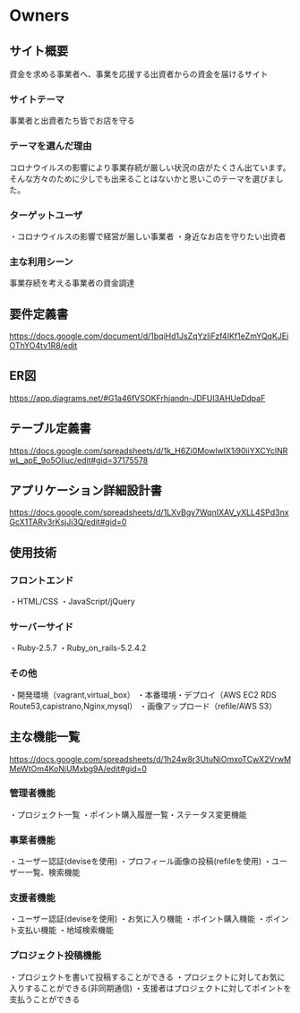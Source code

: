 # Owners

## サイト概要
資金を求める事業者へ、事業を応援する出資者からの資金を届けるサイト


### サイトテーマ
事業者と出資者たち皆でお店を守る


### テーマを選んだ理由
コロナウイルスの影響により事業存続が厳しい状況の店がたくさん出ています。
そんな方々のために少しでも出来ることはないかと思いこのテーマを選びました。


### ターゲットユーザ
・コロナウイルスの影響で経営が厳しい事業者
・身近なお店を守りたい出資者

### 主な利用シーン
事業存続を考える事業者の資金調達



## 要件定義書
https://docs.google.com/document/d/1bqiHd1JsZqYzliFzf4IKf1eZmYQqKJEiOThYO4tv1R8/edit


## ER図
https://app.diagrams.net/#G1a46fVSOKFrhjandn-JDFUl3AHUeDdpaF


## テーブル定義書
https://docs.google.com/spreadsheets/d/1k_H6Zi0MowlwlX1i90iiYXCYclNRwL_apE_9o5OIiuc/edit#gid=37175578


## アプリケーション詳細設計書
https://docs.google.com/spreadsheets/d/1LXvBgy7WqnIXAV_yXLL4SPd3nxGcX1TARv3rKsjJi3Q/edit#gid=0



## 使用技術

### フロントエンド
・HTML/CSS
・JavaScript/jQuery

### サーバーサイド
・Ruby-2.5.7
・Ruby_on_rails-5.2.4.2

### その他
・開発環境（vagrant,virtual_box）
・本番環境・デプロイ（AWS EC2 RDS Route53,capistrano,Nginx,mysql）
・画像アップロード（refile/AWS S3）

## 主な機能一覧
https://docs.google.com/spreadsheets/d/1h24w8r3UtuNiOmxoTCwX2VrwMMeWtOm4KoNjUMxbg9A/edit#gid=0

### 管理者機能
・プロジェクト一覧
・ポイント購入履歴一覧・ステータス変更機能

### 事業者機能
・ユーザー認証(deviseを使用)
・プロフィール画像の投稿(refileを使用)
・ユーザー一覧、検索機能

### 支援者機能
・ユーザー認証(deviseを使用)
・お気に入り機能
・ポイント購入機能
・ポイント支払い機能
・地域検索機能

### プロジェクト投稿機能
・プロジェクトを書いて投稿することができる
・プロジェクトに対してお気に入りすることができる(非同期通信)
・支援者はプロジェクトに対してポイントを支払うことができる





